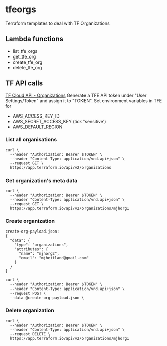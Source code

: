 # tfeorgs

Terraform templates to deal with TF Organizations

## Lambda functions
+ list_tfe_orgs
+ get_tfe_org
+ create_tfe_org
+ delete_tfe_org

## TF API calls 
[TF Cloud API - Organizations](https://www.terraform.io/docs/cloud/api/organizations.html)
Generate a TFE API token under "User Settings/Token" and assign it to "TOKEN".
Set environment variables in TFE for
- AWS_ACCESS_KEY_ID
- AWS_SECRET_ACCESS_KEY (tick 'sensitive')
- AWS_DEFAULT_REGION

### List all organisations
```
curl \
  --header "Authorization: Bearer $TOKEN" \
  --header "Content-Type: application/vnd.api+json" \
  --request GET \
  https://app.terraform.io/api/v2/organizations
```

### Get organization's meta data
```
curl \
  --header "Authorization: Bearer $TOKEN" \
  --header "Content-Type: application/vnd.api+json" \
  --request GET \
  https://app.terraform.io/api/v2/organizations/mjhorg1
```

### Create organization
```
create-org-payload.json:
{
  "data": {
    "type": "organizations",
    "attributes": {
      "name": "mjhorg2",
      "email": "mjheitland@gmail.com"
    }
  }
}

curl \
  --header "Authorization: Bearer $TOKEN" \
  --header "Content-Type: application/vnd.api+json" \
  --request POST \
  --data @create-org-payload.json \
```
### Delete organization
```
curl \
  --header "Authorization: Bearer $TOKEN" \
  --header "Content-Type: application/vnd.api+json" \
  --request DELETE \
  https://app.terraform.io/api/v2/organizations/mjhorg1
```